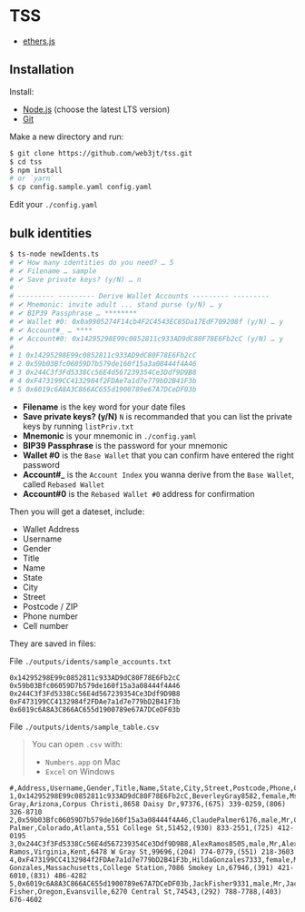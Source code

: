 # TSS

- [ethers.js](https://docs.ethers.org/v6/)


## Installation

Install:

- [Node.js](https://nodejs.org/en/) (choose the latest LTS version)
- [Git](https://git-scm.com/)

Make a new directory and run:

```bash
$ git clone https://github.com/web3jt/tss.git
$ cd tss
$ npm install
# or `yarn`
$ cp config.sample.yaml config.yaml
```

Edit your `./config.yaml`


## bulk identities

```bash
$ ts-node newIdents.ts
# ✔ How many identities do you need? … 5
# ✔ Filename … sample
# ✔ Save private keys? (y/N) … n
# 
# --------- --------- Derive Wallet Accounts --------- ---------
# ✔ Mnemonic: invite adult ... stand purse (y/N) … y
# ✔ BIP39 Passphrase … ********
# ✔ Wallet #0: 0x0a9905274F14cb4F2C4543EC85Da17EdF709208f (y/N) … y
# ✔ Account#_ … ****
# ✔ Account#0: 0x14295298E99c0852811c933AD9dC80F78E6Fb2cC (y/N) … y
# 
# 1 0x14295298E99c0852811c933AD9dC80F78E6Fb2cC
# 2 0x59b03Bfc06059D7b579de160f15a3a08444f4A46
# 3 0x244C3f3Fd5338Cc56E4d567239354Ce3Ddf9D9B8
# 4 0xF473199CC4132984f2FDAe7a1d7e779bD2B41F3b
# 5 0x6019c6A8A3C866AC655d1900789e67A7DCeDF03b
```

- **Filename** is the key word for your date files
- **Save private keys? (y/N)** `N` is recommanded that you can list the private keys by running `listPriv.txt`
- **Mnemonic** is your mnemonic in `./config.yaml`
- **BIP39 Passphrase** is the password for your mnemonic
- **Wallet #0** is the `Base Wallet` that you can confirm have entered the right password
- **Account#_** is the `Account Index` you wanna derive from the `Base Wallet`, called `Rebased Wallet`
- **Account#0** is the `Rebased Wallet #0` address for confirmation

Then you will get a dateset, include:

- Wallet Address
- Username
- Gender
- Title
- Name
- State
- City
- Street
- Postcode / ZIP
- Phone number
- Cell number


They are saved in files:

File `./outputs/idents/sample_accounts.txt`

```text
0x14295298E99c0852811c933AD9dC80F78E6Fb2cC
0x59b03Bfc06059D7b579de160f15a3a08444f4A46
0x244C3f3Fd5338Cc56E4d567239354Ce3Ddf9D9B8
0xF473199CC4132984f2FDAe7a1d7e779bD2B41F3b
0x6019c6A8A3C866AC655d1900789e67A7DCeDF03b
```

File `./outputs/idents/sample_table.csv`

> You can open `.csv` with:
> - `Numbers.app` on Mac
> - `Excel` on Windows


```text
#,Address,Username,Gender,Title,Name,State,City,Street,Postcode,Phone,Cell
1,0x14295298E99c0852811c933AD9dC80F78E6Fb2cC,BeverleyGray8582,female,Ms,Beverley Gray,Arizona,Corpus Christi,8658 Daisy Dr,97376,(675) 339-0259,(806) 326-8710
2,0x59b03Bfc06059D7b579de160f15a3a08444f4A46,ClaudePalmer6176,male,Mr,Claude Palmer,Colorado,Atlanta,551 College St,51452,(930) 833-2551,(725) 412-0195
3,0x244C3f3Fd5338Cc56E4d567239354Ce3Ddf9D9B8,AlexRamos8505,male,Mr,Alex Ramos,Virginia,Kent,6478 W Gray St,99696,(204) 774-0779,(551) 218-3603
4,0xF473199CC4132984f2FDAe7a1d7e779bD2B41F3b,HildaGonzales7333,female,Ms,Hilda Gonzales,Massachusetts,College Station,7086 Smokey Ln,67946,(391) 421-6010,(831) 486-4282
5,0x6019c6A8A3C866AC655d1900789e67A7DCeDF03b,JackFisher9331,male,Mr,Jack Fisher,Oregon,Evansville,6270 Central St,74543,(292) 788-7788,(403) 676-4602
```
